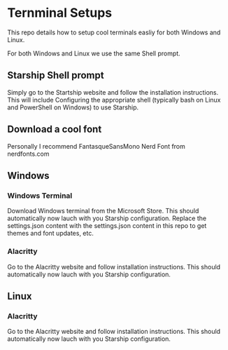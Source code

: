 # Ternminal Setups

This repo details how to setup cool terminals easliy for both
Windows and Linux.

For both Windows and Linux we use the same Shell prompt.

## Starship Shell prompt

Simply go to the Startship website and follow the installation instructions.
This will include Configuring the appropriate shell (typically bash on Linux
and PowerShell on Windows) to use Starship.

## Download a cool font

Personally I recommend FantasqueSansMono Nerd Font from nerdfonts.com

## Windows

### Windows Terminal

Download Windows terminal from the Microsoft Store.
This should automatically now lauch with you Starship configuration.
Replace the settings.json content with the settings.json content in this
repo to get themes and font updates, etc.

### Alacritty

Go to the Alacritty website and follow installation instructions.
This should automatically now lauch with you Starship configuration.

## Linux 

### Alacritty

Go to the Alacritty website and follow installation instructions.
This should automatically now lauch with you Starship configuration.


